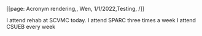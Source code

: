 [[page: Acronym rendering,, Wen, 1/1/2022,Testing, /]]

I attend rehab at SCVMC today.
I attend SPARC three times a week
I attend CSUEB every week
